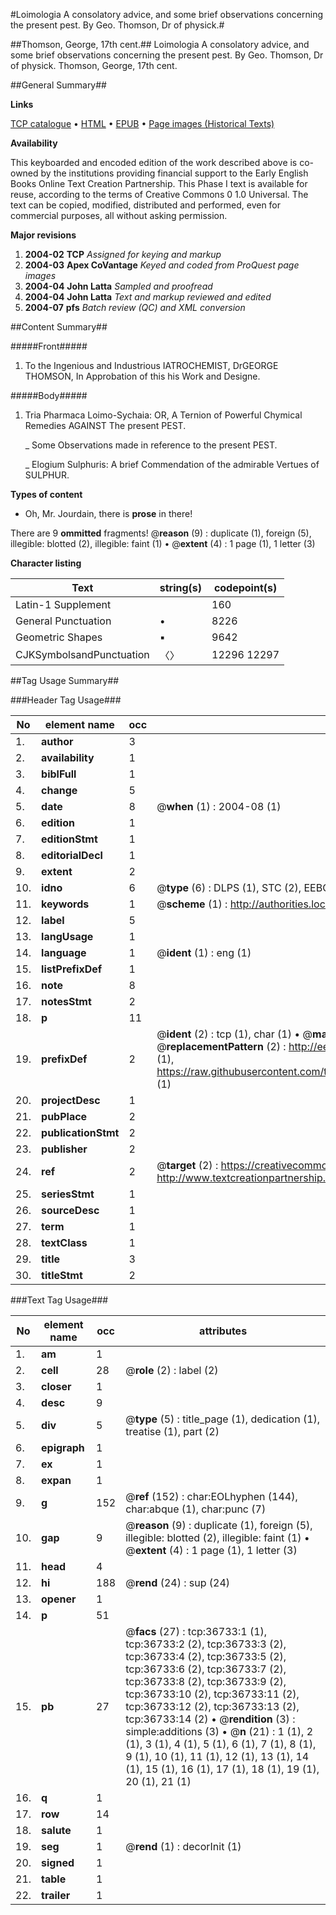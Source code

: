#Loimologia A consolatory advice, and some brief observations concerning the present pest. By Geo. Thomson, Dr of physick.#

##Thomson, George, 17th cent.##
Loimologia A consolatory advice, and some brief observations concerning the present pest. By Geo. Thomson, Dr of physick.
Thomson, George, 17th cent.

##General Summary##

**Links**

[TCP catalogue](http://www.ota.ox.ac.uk/tcp/)  • 
[HTML](http://tei.it.ox.ac.uk/tcp/Texts-HTML/free/A62/A62435.html)  • 
[EPUB](http://tei.it.ox.ac.uk/tcp/Texts-EPUB/free/A62/A62435.epub) • 
[Page images (Historical Texts)](https://data.historicaltexts.jisc.ac.uk/view?pubId=eebo-99832261e&pageId=eebo-99832261e-36733-1)

**Availability**

This keyboarded and encoded edition of the
	       work described above is co-owned by the institutions
	       providing financial support to the Early English Books
	       Online Text Creation Partnership. This Phase I text is
	       available for reuse, according to the terms of Creative
	       Commons 0 1.0 Universal. The text can be copied,
	       modified, distributed and performed, even for
	       commercial purposes, all without asking permission.

**Major revisions**

1. __2004-02__ __TCP__ *Assigned for keying and markup*
1. __2004-03__ __Apex CoVantage__ *Keyed and coded from ProQuest page images*
1. __2004-04__ __John Latta__ *Sampled and proofread*
1. __2004-04__ __John Latta__ *Text and markup reviewed and edited*
1. __2004-07__ __pfs__ *Batch review (QC) and XML conversion*

##Content Summary##

#####Front#####

1. To the Ingenious and Industrious IATROCHEMIST, DrGEORGE THOMSON, In Approbation of this his Work and Designe.

#####Body#####

1. Tria Pharmaca Loimo-Sychaia: OR, A Ternion of Powerful Chymical Remedies AGAINST The present PEST.

    _ Some Observations made in reference to the present PEST.

    _ Elogium Sulphuris: A brief Commendation of the admirable Vertues of SULPHUR.

**Types of content**

  * Oh, Mr. Jourdain, there is **prose** in there!

There are 9 **ommitted** fragments! 
 @__reason__ (9) : duplicate (1), foreign (5), illegible: blotted (2), illegible: faint (1)  •  @__extent__ (4) : 1 page (1), 1 letter (3)

**Character listing**


|Text|string(s)|codepoint(s)|
|---|---|---|
|Latin-1 Supplement| |160|
|General Punctuation|•|8226|
|Geometric Shapes|▪|9642|
|CJKSymbolsandPunctuation|〈〉|12296 12297|

##Tag Usage Summary##

###Header Tag Usage###

|No|element name|occ|attributes|
|---|---|---|---|
|1.|__author__|3||
|2.|__availability__|1||
|3.|__biblFull__|1||
|4.|__change__|5||
|5.|__date__|8| @__when__ (1) : 2004-08 (1)|
|6.|__edition__|1||
|7.|__editionStmt__|1||
|8.|__editorialDecl__|1||
|9.|__extent__|2||
|10.|__idno__|6| @__type__ (6) : DLPS (1), STC (2), EEBO-CITATION (1), PROQUEST (1), VID (1)|
|11.|__keywords__|1| @__scheme__ (1) : http://authorities.loc.gov/ (1)|
|12.|__label__|5||
|13.|__langUsage__|1||
|14.|__language__|1| @__ident__ (1) : eng (1)|
|15.|__listPrefixDef__|1||
|16.|__note__|8||
|17.|__notesStmt__|2||
|18.|__p__|11||
|19.|__prefixDef__|2| @__ident__ (2) : tcp (1), char (1)  •  @__matchPattern__ (2) : ([0-9\-]+):([0-9IVX]+) (1), (.+) (1)  •  @__replacementPattern__ (2) : http://eebo.chadwyck.com/downloadtiff?vid=$1&page=$2 (1), https://raw.githubusercontent.com/textcreationpartnership/Texts/master/tcpchars.xml#$1 (1)|
|20.|__projectDesc__|1||
|21.|__pubPlace__|2||
|22.|__publicationStmt__|2||
|23.|__publisher__|2||
|24.|__ref__|2| @__target__ (2) : https://creativecommons.org/publicdomain/zero/1.0/ (1), http://www.textcreationpartnership.org/docs/. (1)|
|25.|__seriesStmt__|1||
|26.|__sourceDesc__|1||
|27.|__term__|1||
|28.|__textClass__|1||
|29.|__title__|3||
|30.|__titleStmt__|2||


###Text Tag Usage###

|No|element name|occ|attributes|
|---|---|---|---|
|1.|__am__|1||
|2.|__cell__|28| @__role__ (2) : label (2)|
|3.|__closer__|1||
|4.|__desc__|9||
|5.|__div__|5| @__type__ (5) : title_page (1), dedication (1), treatise (1), part (2)|
|6.|__epigraph__|1||
|7.|__ex__|1||
|8.|__expan__|1||
|9.|__g__|152| @__ref__ (152) : char:EOLhyphen (144), char:abque (1), char:punc (7)|
|10.|__gap__|9| @__reason__ (9) : duplicate (1), foreign (5), illegible: blotted (2), illegible: faint (1)  •  @__extent__ (4) : 1 page (1), 1 letter (3)|
|11.|__head__|4||
|12.|__hi__|188| @__rend__ (24) : sup (24)|
|13.|__opener__|1||
|14.|__p__|51||
|15.|__pb__|27| @__facs__ (27) : tcp:36733:1 (1), tcp:36733:2 (2), tcp:36733:3 (2), tcp:36733:4 (2), tcp:36733:5 (2), tcp:36733:6 (2), tcp:36733:7 (2), tcp:36733:8 (2), tcp:36733:9 (2), tcp:36733:10 (2), tcp:36733:11 (2), tcp:36733:12 (2), tcp:36733:13 (2), tcp:36733:14 (2)  •  @__rendition__ (3) : simple:additions (3)  •  @__n__ (21) : 1 (1), 2 (1), 3 (1), 4 (1), 5 (1), 6 (1), 7 (1), 8 (1), 9 (1), 10 (1), 11 (1), 12 (1), 13 (1), 14 (1), 15 (1), 16 (1), 17 (1), 18 (1), 19 (1), 20 (1), 21 (1)|
|16.|__q__|1||
|17.|__row__|14||
|18.|__salute__|1||
|19.|__seg__|1| @__rend__ (1) : decorInit (1)|
|20.|__signed__|1||
|21.|__table__|1||
|22.|__trailer__|1||
